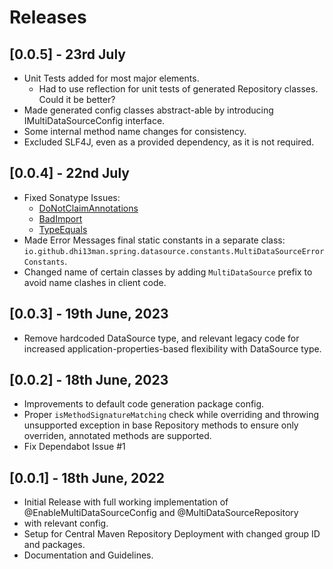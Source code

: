 # Releases

## [0.0.5] - 23rd July

- Unit Tests added for most major elements.
  - Had to use reflection for unit tests of generated Repository classes. Could it be better?
- Made generated config classes abstract-able by introducing IMultiDataSourceConfig interface.
- Some internal method name changes for consistency.
- Excluded SLF4J, even as a provided dependency, as it is not required.

## [0.0.4] - 22nd July

- Fixed Sonatype Issues:
    - [DoNotClaimAnnotations](https://errorprone.info/bugpattern/DoNotClaimAnnotations)
    - [BadImport](https://errorprone.info/bugpattern/BadImport)
    - [TypeEquals](https://errorprone.info/bugpattern/TypeEquals)
- Made Error Messages final static constants in a separate
  class: `io.github.dhi13man.spring.datasource.constants.MultiDataSourceErrorConstants`.
- Changed name of certain classes by adding `MultiDataSource` prefix to avoid name clashes in client
  code.

## [0.0.3] - 19th June, 2023

- Remove hardcoded DataSource type, and relevant legacy code for increased
  application-properties-based flexibility
  with DataSource type.

## [0.0.2] - 18th June, 2023

- Improvements to default code generation package config.
- Proper `isMethodSignatureMatching` check while overriding and throwing unsupported exception in
  base Repository
  methods to ensure only overriden, annotated methods are supported.
- Fix Dependabot Issue #1

## [0.0.1] - 18th June, 2022

- Initial Release with full working implementation of @EnableMultiDataSourceConfig and
  @MultiDataSourceRepository
- with relevant config.
- Setup for Central Maven Repository Deployment with changed group ID and packages.
- Documentation and Guidelines.
